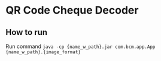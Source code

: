 # QR Code Cheque Decoder
## How to run
Run command `java -cp {name_w_path}.jar com.bcm.app.App {name_w_path}.{image_format}`
